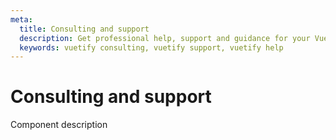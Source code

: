 ```yaml
---
meta:
  title: Consulting and support
  description: Get professional help, support and guidance for your Vuetify application from the creator, John Leider.
  keywords: vuetify consulting, vuetify support, vuetify help
---
```


# Consulting and support

Component description

<entry-ad />

<backmatter />
